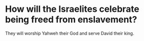 # How will the Israelites celebrate being freed from enslavement?

They will worship Yahweh their God and serve David their king.
